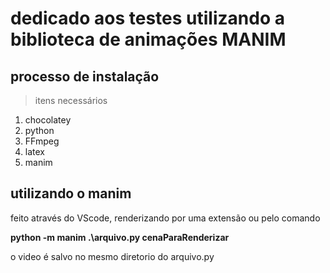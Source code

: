 
# dedicado aos testes utilizando a biblioteca de animações MANIM 

## processo de instalação 

> itens necessários 

1. chocolatey 
2. python 
3. FFmpeg 
4. latex 
5. manim

## utilizando o manim 

feito através do VScode, renderizando por uma extensão ou pelo comando 

**python -m manim .\arquivo.py cenaParaRenderizar**

o video é salvo no mesmo diretorio do arquivo.py 